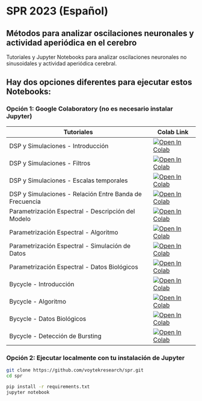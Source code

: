# SPR 2023 (Español)
## Métodos para analizar oscilaciones neuronales y actividad aperiódica en el cerebro ###

Tutoriales y Jupyter Notebooks para analizar oscilaciones neuronales no sinusoidales y actividad aperiódica cerebral.

## Hay dos opciones diferentes para ejecutar estos Notebooks:
### Opción 1: Google Colaboratory (no es necesario instalar Jupyter)

| Tutoriales | Colab Link |
| - | --- |
|  DSP y Simulaciones - Introducción | [![Open In Colab](https://colab.research.google.com/assets/colab-badge.svg)](https://colab.research.google.com/github/voytekresearch/spr/blob/master/tutorials/00_dsp_and_sims/dsp_and_sims_00-Introduction.ipynb) |
|  DSP y Simulaciones - Filtros | [![Open In Colab](https://colab.research.google.com/assets/colab-badge.svg)](https://colab.research.google.com/github/voytekresearch/spr/blob/master/tutorials/00_dsp_and_sims/dsp_and_sims_01-Filtering.ipynb) |
|  DSP y Simulaciones - Escalas temporales | [![Open In Colab](https://colab.research.google.com/assets/colab-badge.svg)](https://colab.research.google.com/github/voytekresearch/spr/blob/master/tutorials/00_dsp_and_sims/dsp_and_sims_02-Timescales.ipynb) |
|  DSP y Simulaciones - Relación Entre Banda de Frecuencia | [![Open In Colab](https://colab.research.google.com/assets/colab-badge.svg)](https://colab.research.google.com/github/voytekresearch/spr/blob/master/tutorials/00_dsp_and_sims/dsp_and_sims_03-BandRatios.ipynb) |
|  Parametrización Espectral - Descripción del Modelo | [![Open In Colab](https://colab.research.google.com/assets/colab-badge.svg)](https://colab.research.google.com/github/voytekresearch/spr/blob/master/tutorials/01_specparam/specparam_00-ModelDescription.ipynb) |
|  Parametrización Espectral - Algoritmo | [![Open In Colab](https://colab.research.google.com/assets/colab-badge.svg)](https://colab.research.google.com/github/voytekresearch/spr/blob/master/tutorials/01_specparam/specparam_01-Algorithm.ipynb) |
|  Parametrización Espectral - Simulación de Datos   | [![Open In Colab](https://colab.research.google.com/assets/colab-badge.svg)](https://colab.research.google.com/github/voytekresearch/spr/blob/master/tutorials/01_specparam/specparam_02-SimData.ipynb) |
|  Parametrización Espectral - Datos Biológicos   | [![Open In Colab](https://colab.research.google.com/assets/colab-badge.svg)](https://colab.research.google.com/github/voytekresearch/spr/blob/master/tutorials/01_specparam/specparam_03-RealData.ipynb) |
|  Bycycle - Introducción  | [![Open In Colab](https://colab.research.google.com/assets/colab-badge.svg)](https://colab.research.google.com/github/voytekresearch/spr/blob/master/tutorials/02_bycycle/bycycle_00-Introduction.ipynb) |
|  Bycycle - Algoritmo  | [![Open In Colab](https://colab.research.google.com/assets/colab-badge.svg)](https://colab.research.google.com/github/voytekresearch/spr/blob/master/tutorials/02_bycycle/bycycle_01-Algorithm.ipynb) |
|  Bycycle - Datos Biológicos  | [![Open In Colab](https://colab.research.google.com/assets/colab-badge.svg)](https://colab.research.google.com/github/voytekresearch/spr/blob/master/tutorials/02_bycycle/bycycle_02-RealData.ipynb) |
|  Bycycle - Detección de Bursting | [![Open In Colab](https://colab.research.google.com/assets/colab-badge.svg)](https://colab.research.google.com/github/voytekresearch/spr/blob/master/tutorials/02_bycycle/bycycle_03-BurstDetection.ipynb) |

### Opción 2: Ejecutar localmente con tu instalación de Jupyter

```bash
git clone https://github.com/voytekresearch/spr.git
cd spr

pip install -r requirements.txt
jupyter notebook
```